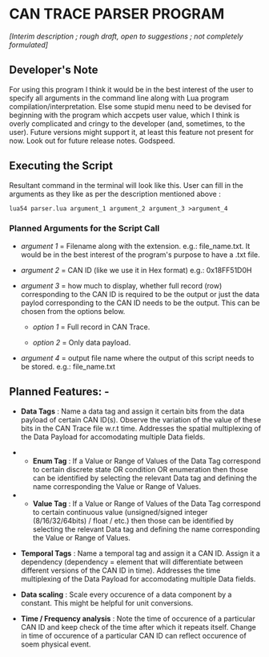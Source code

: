 # CAN TRACE PARSER PROGRAM

_[Interim description ; rough draft, open to suggestions ; not completely formulated]_

## Developer's Note

For using this program I think it would be in the best interest of the user to specify all arguments in the command line along with Lua program compilation/interpretation. Else some stupid menu need to be devised for beginning with the program which accpets user value, which I think is overly complicated and cringy to the developer (and, sometimes, to the user). Future versions might support it, at least this feature not present for now. Look out for future release notes. Godspeed.

## Executing the Script

Resultant command in the terminal will look like this. User can fill in the arguments as they like as per the description mentioned above :
```
lua54 parser.lua argument_1 argument_2 argument_3 >argument_4
```

### Planned Arguments for the Script Call

+ _argument 1_ = Filename along with the extension. e.g.: file_name.txt. It would be in the best interest of the program's purpose to have a .txt file.

+ _argument 2_ = CAN ID (like we use it in Hex format) e.g.: 0x18FF51D0H

+ _argument 3_ = how much to display, whether full record (row) corresponding to the CAN ID is required to be the output or just the data paylod corresponding to the CAN ID needs to be the output. This can be chosen from the options below.

    - _option 1_ = Full record in CAN Trace.

    - _option 2_ = Only data payload.

+ _argument 4_ = output file name where the output of this script needs to be stored. e.g.: file_name.txt

## Planned Features: -

+ **Data Tags** : Name a data tag and assign it certain bits from the data payload of certain CAN ID(s). Observe the variation of the value of these bits in the CAN Trace file w.r.t time. Addresses the spatial multiplexing of the Data Payload for accomodating multiple Data fields.

+ + **Enum Tag** : If a Value or Range of Values of the Data Tag correspond to certain discrete state OR condition OR enumeration then those can be identified by selecting the relevant Data tag and defining the name corresponding the Value or Range of Values.

+ + **Value Tag** : If a Value or Range of Values of the Data Tag correspond to certain continuous value (unsigned/signed integer (8/16/32/64bits) / float / etc.) then those can be identified by selecting the relevant Data tag and defining the name corresponding the Value or Range of Values.

+ **Temporal Tags** : Name a temporal tag and assign it a CAN ID. Assign it a dependency (dependency = element that will differentiate between different versions of the CAN ID in time). Addresses the time multiplexing of the Data Payload for accomodating multiple Data fields.

+ **Data scaling** : Scale every occurence of a data component by a constant. This might be helpful for unit conversions.

+ **Time / Frequency analysis** : Note the time of occurence of a particular CAN ID and keep check of the time after which it repeats itself. Change in time of occurence of a particular CAN ID can reflect occurence of soem physical event.
